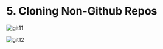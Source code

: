 # 5. Cloning Non-Github Repos

![git11](https://user-images.githubusercontent.com/50626798/230393080-74c8b192-45b7-4cac-aa98-09d5dfdf1520.png)

![git12](https://user-images.githubusercontent.com/50626798/230393086-bf03a234-1ce5-4600-89ec-e5b60b9eb7bd.png)
